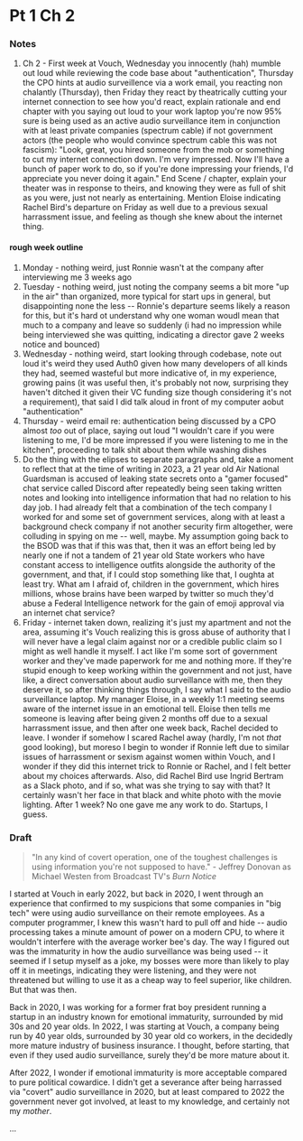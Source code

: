 # Pt 1 Ch 2

### Notes

1. Ch 2 - First week at Vouch, Wednesday you innocently (hah) mumble out loud while reviewing the code base about "authentication", Thursday the CPO hints at audio surveillence via a work email, you reacting non chalantly (Thursday), then Friday they react by theatrically cutting your internet connection to see how you'd react, explain rationale and end chapter with you saying out loud to your work laptop you're now 95% sure is being used as an active audio surveillance item in conjunction with at least private companies (spectrum cable) if not government actors (the people who would convince spectrum cable this was not fascism): "Look, great, you hired someone from the mob or something to cut my internet connection down. I'm very impressed. Now I'll have a bunch of paper work to do, so if you're done impressing your friends, I'd appreciate you never doing it again." End Scene / chapter, explain your theater was in response to theirs, and knowing they were as full of shit as you were, just not nearly as entertaining. Mention Eloise indicating Rachel Bird's departure on Friday as well due to a previous sexual harrassment issue, and feeling as though she knew about the internet thing.

#### rough week outline
1. Monday - nothing weird, just Ronnie wasn't at the company after interviewing me 3 weeks ago
1. Tuesday - nothing weird, just noting the company seems a bit more "up in the air" than organized, more typical for start ups in general, but disappointing none the less -- Ronnie's departure seems likely a reason for this, but it's hard ot understand why one woman woudl mean that much to a company and leave so suddenly (i had no impression while being interviewed she was quitting, indicating a director gave 2 weeks notice and bounced)
1. Wednesday - nothing weird, start looking through codebase, note out loud it's weird they used Auth0 given how many developers of all kinds they had, seemed wasteful but more indicative of, in my experience, growing pains (it was useful then, it's probably not now, surprising they haven't ditched it given their VC funding size though considering it's not a requirement), that said I did talk aloud in front of my computer aobut "authentication"
1. Thursday - weird email re: authentication being discussed by a CPO almost *too* out of place, saying out loud "I wouldn't care if you were listening to me, I'd be more impressed if you were listening to me in the kitchen", proceeding to talk shit about them while washing dishes
1. Do the thing with the elipses to separate paragraphs and, take a moment to reflect that at the time of writing in 2023, a 21 year old Air National Guardsman is accused of leaking state secrets onto a "gamer focused" chat service called Discord after repeatedly being seen taking written notes and looking into intelligence information that had no relation to his day job. I had already felt that a combination of the tech company I worked for and some set of government services, along with at least a background check company if not another security firm altogether, were colluding in spying on me -- well, maybe. My assumption going back to the BSOD was that if this was that, then it was an effort being led by nearly one if not a tandem of 21 year old State workers who have constant access to intelligence outfits alongside the authority of the government, and that, if I could stop something like that, I oughta at least try. What am I afraid of, children in the government, which hires millions, whose brains have been warped by twitter so much they'd abuse a Federal Intelligence network for the gain of emoji approval via an internet chat service?
1. Friday - internet taken down, realizing it's just my apartment and not the area, assuming it's Vouch realizing this is gross abuse of authority that I will never have a legal claim against nor or a credible public claim so I might as well handle it myself. I act like I'm some sort of government worker and they've made paperwork for me and nothing more. If they're stupid enough to keep working within the government and not just, have like, a direct conversation about audio surveillance with me, then they deserve it, so after thinking things through, I say what I said to the audio surveillance laptop. My manager Eloise, in a weekly 1:1 meeting seems aware of the internet issue in an emotional tell. Eloise then tells me someone is leaving after being given 2 months off due to a sexual harrassment issue, and then after one week back, Rachel decided to leave. I wonder if somehow I scared Rachel away (hardly, I'm not _that_ good looking), but moreso I begin to wonder if Ronnie left due to similar issues of harrassment or sexism against women within Vouch, and I wonder if they did this internet trick to Ronnie or Rachel, and I felt better about my choices afterwards. Also, did Rachel Bird use Ingrid Bertram as a Slack photo, and if so, what was she trying to say with that? It certainly wasn't her face in that black and white photo with the movie lighting. After 1 week? No one gave me any work to do. Startups, I guess.


### Draft

> "In any kind of covert operation, one of the toughest challenges is using information you're not supposed to have." - Jeffrey Donovan as Michael Westen from Broadcast TV's _Burn Notice_

I started at Vouch in early 2022, but back in 2020, I went through an experience that confirmed to my suspicions that some companies in "big tech" were using audio surveillance on their remote employees. As a computer programmer, I knew this wasn't hard to pull off and hide -- audio processing takes a minute amount of power on a modern CPU, to where it wouldn't interfere with the average worker bee's day. The way I figured out was the immaturity in how the audio surveillance was being used -- it seemed if I setup myself as a joke, my bosses were more than likely to play off it in meetings, indicating they were listening, and they were not threatened but willing to use it as a cheap way to feel superior, like children. But that was then.

Back in 2020, I was working for a former frat boy president running a startup in an industry known for emotional immaturity, surrounded by mid 30s and 20 year olds. In 2022, I was starting at Vouch, a company being run by 40 year olds, surrounded by 30 year old co workers, in the decidedly more mature industry of business insurance. I thought, before starting, that even if they used audio surveillance, surely they'd be more mature about it.

After 2022, I wonder if emotional immaturity is more acceptable compared to pure political cowardice. I didn't get a severance after being harrassed via "covert" audio surveillance in 2020, but at least compared to 2022 the government never got involved, at least to my knowledge, and certainly not my _mother_.

...
